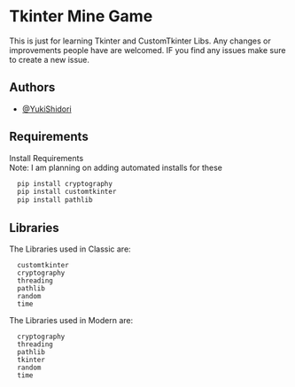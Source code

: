 
# Tkinter Mine Game

This is just for learning Tkinter and CustomTkinter Libs.
Any changes or improvements people have are welcomed.
IF you find any issues make sure to create a new issue.

## Authors

- [@YukiShidori](https://www.github.com/YukiShidori)


## Requirements

Install Requirements\
Note: I am planning on adding automated installs for these
```bash
  pip install cryptography
  pip install customtkinter
  pip install pathlib
```
    
## Libraries
The Libraries used in Classic are:
```
  customtkinter
  cryptography
  threading
  pathlib
  random
  time
```
The Libraries used in Modern are:
```
  cryptography
  threading
  pathlib
  tkinter
  random
  time
```
